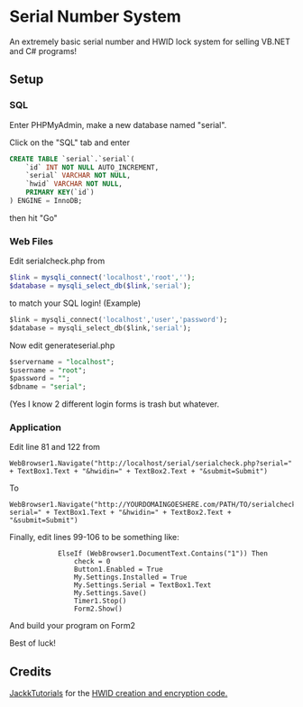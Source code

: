 # Serial Number System

An extremely basic serial number and HWID lock system for selling VB.NET and C# programs!

## Setup

### SQL

Enter PHPMyAdmin, make a new database named "serial".

Click on the "SQL" tab and enter 
``` sql
CREATE TABLE `serial`.`serial`(
    `id` INT NOT NULL AUTO_INCREMENT,
    `serial` VARCHAR NOT NULL,
    `hwid` VARCHAR NOT NULL,
    PRIMARY KEY(`id`)
) ENGINE = InnoDB;
```
then hit "Go"

### Web Files

Edit serialcheck.php from

``` php
$link = mysqli_connect('localhost','root','');
$database = mysqli_select_db($link,'serial');
```

to match your SQL login! (Example)

``` sql
$link = mysqli_connect('localhost','user','password');
$database = mysqli_select_db($link,'serial');
```

Now edit generateserial.php

``` sql
$servername = "localhost";
$username = "root";
$password = "";
$dbname = "serial";
```

(Yes I know 2 different login forms is trash but whatever.

### Application

Edit line 81 and 122 from

``` vb.net
WebBrowser1.Navigate("http://localhost/serial/serialcheck.php?serial=" + TextBox1.Text + "&hwidin=" + TextBox2.Text + "&submit=Submit")
```

To

``` vb.net
WebBrowser1.Navigate("http://YOURDOMAINGOESHERE.com/PATH/TO/serialcheck.php?serial=" + TextBox1.Text + "&hwidin=" + TextBox2.Text + "&submit=Submit")
```

Finally, edit lines 99-106 to be something like:

``` vb.net
            ElseIf (WebBrowser1.DocumentText.Contains("1")) Then
                check = 0
                Button1.Enabled = True
                My.Settings.Installed = True
                My.Settings.Serial = TextBox1.Text
                My.Settings.Save()
                Timer1.Stop()
                Form2.Show()
```

And build your program on Form2

Best of luck!

## Credits

[JackkTutorials](https://www.youtube.com/channel/UC64x_rKHxY113KMWmprLBPA) for the [HWID creation and encryption code.](https://www.youtube.com/watch?v=CBe-gQiO-dA)
